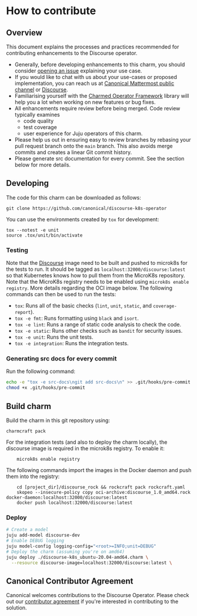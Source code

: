# How to contribute

## Overview

This document explains the processes and practices recommended for contributing
enhancements to the Discourse operator.

- Generally, before developing enhancements to this charm, you should consider
[opening an issue](https://github.com/canonical/discourse-k8s-operator/issues)
explaining your use case.
- If you would like to chat with us about your use-cases or proposed
implementation, you can reach us at [Canonical Mattermost public channel](https://chat.charmhub.io/charmhub/channels/charm-dev)
or [Discourse](https://discourse.charmhub.io/).
- Familiarising yourself with the [Charmed Operator Framework](https://juju.is/docs/sdk)
library will help you a lot when working on new features or bug fixes.
- All enhancements require review before being merged. Code review typically
examines
  - code quality
  - test coverage
  - user experience for Juju operators of this charm.
- Please help us out in ensuring easy to review branches by rebasing your pull
request branch onto the `main` branch. This also avoids merge commits and
creates a linear Git commit history.
- Please generate src documentation for every commit. See the section below for
more details.

## Developing

The code for this charm can be downloaded as follows:

```
git clone https://github.com/canonical/discourse-k8s-operator
```

You can use the environments created by `tox` for development:

```shell
tox --notest -e unit
source .tox/unit/bin/activate
```

### Testing

Note that the [Discourse](discourse_rock/rockcraft.yaml) image need to be built and 
pushed to microk8s for the tests to run. It should
be tagged as `localhost:32000/discourse:latest` so that Kubernetes knows how to pull them
from the MicroK8s repository. Note that the MicroK8s registry needs to be
enabled using `microk8s enable registry`. More details regarding the OCI image
below. The following commands can then be used to run the tests:

* `tox`: Runs all of the basic checks (`lint`, `unit`, `static`, and `coverage-report`).
* `tox -e fmt`: Runs formatting using `black` and `isort`.
* `tox -e lint`: Runs a range of static code analysis to check the code.
* `tox -e static`: Runs other checks such as `bandit` for security issues.
* `tox -e unit`: Runs the unit tests.
* `tox -e integration`: Runs the integration tests.

### Generating src docs for every commit

Run the following command:

```bash
echo -e "tox -e src-docs\ngit add src-docs\n" >> .git/hooks/pre-commit
chmod +x .git/hooks/pre-commit
```

## Build charm

Build the charm in this git repository using:

```shell
charmcraft pack
```
For the integration tests (and also to deploy the charm locally), the discourse 
image is required in the microk8s registry. To enable it:

```shell
    microk8s enable registry
```

The following commands import the images in the Docker daemon and push them into
the registry:

```shell
    cd [project_dir]/discourse_rock && rockcraft pack rockcraft.yaml
    skopeo --insecure-policy copy oci-archive:discourse_1.0_amd64.rock docker-daemon:localhost:32000/discourse:latest
    docker push localhost:32000/discourse:latest
```

### Deploy

```bash
# Create a model
juju add-model discourse-dev
# Enable DEBUG logging
juju model-config logging-config="<root>=INFO;unit=DEBUG"
# Deploy the charm (assuming you're on amd64)
juju deploy ./discourse-k8s_ubuntu-20.04-amd64.charm \
  --resource discourse-image=localhost:32000/discourse:latest \
```

## Canonical Contributor Agreement

Canonical welcomes contributions to the Discourse Operator. Please check out our [contributor agreement](https://ubuntu.com/legal/contributors) if you're interested in contributing to the solution.
